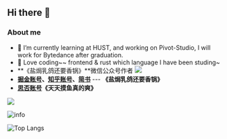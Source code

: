 ## Hi there 👋

<!--
**1360151219/1360151219** is a ✨ _special_ ✨ repository because its `README.md` (this file) appears on your GitHub profile.

Here are some ideas to get you started:

- 🔭 I’m currently working on ...
- 🌱 I’m currently learning ...
- 👯 I’m looking to collaborate on ...
- 🤔 I’m looking for help with ...
- 💬 Ask me about ...
- 📫 How to reach me: ...
- 😄 Pronouns: ...
- ⚡ Fun fact: ...
-->

### About me

- 🌱 I’m currently learning at HUST, and working on Pivot-Studio, I will work for Bytedance after graduation.
- 🔭 Love coding~~  frontend & rust which language I have been studing~
- **《盐焗乳鸽还要香锅》**微信公众号作者
![](https://files.mdnice.com/user/37776/da3b8ff2-954e-425b-b771-1f61193172de.png)
- **[掘金账号](https://juejin.cn/user/1812428713376845)、[知乎账号](https://www.zhihu.com/people/hua-qi-lun-hui)、[简书](https://www.jianshu.com/u/686f8bb0df50)** --- **《盐焗乳鸽还要香锅》**
- **[思否账号](https://segmentfault.com/u/tiantianmoyuzhendeshuang)《天天摸鱼真的爽》**



![](https://visitor-badge.glitch.me/badge?page_id=1360151219)

![info](https://github-readme-stats.vercel.app/api?username=1360151219&show_icons=true&count_private=true&hide=prs&theme=synthwave)

![Top Langs](https://github-readme-stats.vercel.app/api/top-langs/?username=1360151219)

